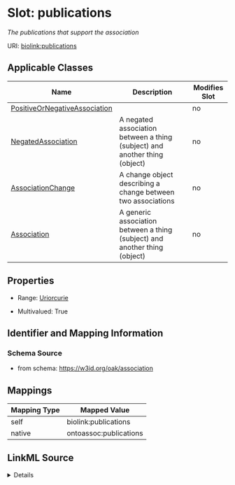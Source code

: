 

# Slot: publications


_The publications that support the association_





URI: [biolink:publications](https://w3id.org/biolink/vocab/publications)



<!-- no inheritance hierarchy -->





## Applicable Classes

| Name | Description | Modifies Slot |
| --- | --- | --- |
| [PositiveOrNegativeAssociation](PositiveOrNegativeAssociation.md) |  |  no  |
| [NegatedAssociation](NegatedAssociation.md) | A negated association between a thing (subject) and another thing (object) |  no  |
| [AssociationChange](AssociationChange.md) | A change object describing a change between two associations |  no  |
| [Association](Association.md) | A generic association between a thing (subject) and another thing (object) |  no  |







## Properties

* Range: [Uriorcurie](Uriorcurie.md)

* Multivalued: True





## Identifier and Mapping Information







### Schema Source


* from schema: https://w3id.org/oak/association




## Mappings

| Mapping Type | Mapped Value |
| ---  | ---  |
| self | biolink:publications |
| native | ontoassoc:publications |




## LinkML Source

<details>
```yaml
name: publications
description: The publications that support the association
from_schema: https://w3id.org/oak/association
rank: 1000
slot_uri: biolink:publications
alias: publications
domain_of:
- PositiveOrNegativeAssociation
- AssociationChange
range: uriorcurie
multivalued: true

```
</details>